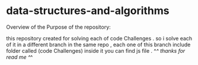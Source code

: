 # data-structures-and-algorithms
Overview of the Purpose of the repository:

this repository created for solving each of code Challenges .
so i solve each of it in a different branch in the same repo , each one of this branch include folder called (code Challenges) inside it you can find js file .
^_^ thanks for read me ^_^